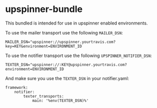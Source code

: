 # upspinner-bundle

This bundled is intended for use in upspinner enabled environments.

To use the mailer transport use the following `MAILER_DSN`:

`MAILER_DSN="upspinner://upspinner.yourtravis.com?key=KEY&environment=ENVIRONMENT_ID`

To use the notifier transport use the following `UPSPINNER_NOTIFIER_DSN`:

`TEXTER_DSN="upspinner://:KEY@upspinner.yourtravis.com?environment=ENVIRONMENT_ID`

And make sure you use the `TEXTER_DSN` in your notifier.yaml:

```
framework:
    notifier:
        texter_transports:
            main: '%env(TEXTER_DSN)%'
```

